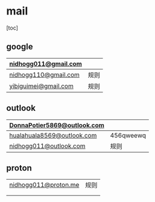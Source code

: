 # mail

[toc]

## google

| nidhogg011@gmail.com |      |
| -------------------- | ---- |
| nidhogg110@gmail.com | 规则 |
| yibiguimei@gmail.com | 规则 |



## outlook

| DonnaPotier5869@outlook.com |           |
| --------------------------- | --------- |
| hualahuala8569@outlook.com  | 456qweewq |
| nidhogg011@outlook.com      | 规则      |

## proton

|                      |      |
| -------------------- | ---- |
| nidhogg011@proton.me | 规则 |
|                      |      |
|                      |      |

